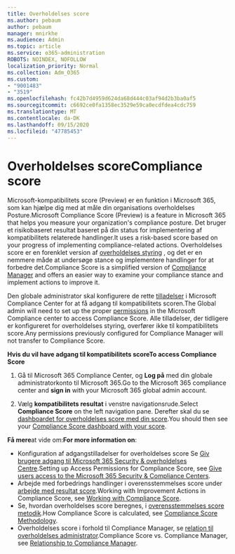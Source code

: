 ```yaml
---
title: Overholdelses score
ms.author: pebaum
author: pebaum
manager: mnirkhe
ms.audience: Admin
ms.topic: article
ms.service: o365-administration
ROBOTS: NOINDEX, NOFOLLOW
localization_priority: Normal
ms.collection: Adm_O365
ms.custom:
- "9001483"
- "3519"
ms.openlocfilehash: fc42b7d4959d624da68d444c03af94d2b3ba0af5
ms.sourcegitcommit: c6692ce0fa1358ec3529e59ca0ecdfdea4cdc759
ms.translationtype: MT
ms.contentlocale: da-DK
ms.lasthandoff: 09/15/2020
ms.locfileid: "47785453"
---
```

# <a name="compliance-score"></a><span data-ttu-id="6f983-102">Overholdelses score</span><span class="sxs-lookup"><span data-stu-id="6f983-102">Compliance score</span></span>

<span data-ttu-id="6f983-103">Microsoft-kompatibilitets score (Preview) er en funktion i Microsoft 365, som kan hjælpe dig med at måle din organisations overholdelses Posture.</span><span class="sxs-lookup"><span data-stu-id="6f983-103">Microsoft Compliance Score (Preview) is a feature in Microsoft 365 that helps you measure your organization's compliance posture.</span></span> <span data-ttu-id="6f983-104">Det bruger et risikobaseret resultat baseret på din status for implementering af kompatibilitets relaterede handlinger.</span><span class="sxs-lookup"><span data-stu-id="6f983-104">It uses a risk-based score based on your progress of implementing compliance-related actions.</span></span>   <span data-ttu-id="6f983-105">Overholdelses score er en forenklet version af [overholdelses styring](https://docs.microsoft.com/microsoft-365/compliance/compliance-manager-overview) , og det er en nemmere måde at undersøge stance og implementere handlinger for at forbedre det.</span><span class="sxs-lookup"><span data-stu-id="6f983-105">Compliance Score is a simplified version of [Compliance Manager](https://docs.microsoft.com/microsoft-365/compliance/compliance-manager-overview) and offers an easier way to examine your compliance stance and implement actions to improve it.</span></span> 

<span data-ttu-id="6f983-106">Den globale administrator skal konfigurere de rette [tilladelser](https://docs.microsoft.com/microsoft-365/security/office-365-security/permissions-in-the-security-and-compliance-center) i Microsoft Compliance Center for at få adgang til kompatibilitets scoren.</span><span class="sxs-lookup"><span data-stu-id="6f983-106">The Global admin will need to set up the proper [permissions](https://docs.microsoft.com/microsoft-365/security/office-365-security/permissions-in-the-security-and-compliance-center) in the Microsoft Compliance center to access Compliance Score.</span></span>  <span data-ttu-id="6f983-107">Alle tilladelser, der tidligere er konfigureret for overholdelses styring, overfører ikke til kompatibilitets score.</span><span class="sxs-lookup"><span data-stu-id="6f983-107">Any permissions previously configured for Compliance Manager will not transfer to Compliance Score.</span></span>

<span data-ttu-id="6f983-108">**Hvis du vil have adgang til kompatibilitets score**</span><span class="sxs-lookup"><span data-stu-id="6f983-108">**To access Compliance Score**</span></span>

1. <span data-ttu-id="6f983-109">Gå til Microsoft 365 Compliance Center, og **Log på** med din globale administratorkonto til Microsoft 365.</span><span class="sxs-lookup"><span data-stu-id="6f983-109">Go to the Microsoft 365 compliance center and **sign in** with your Microsoft 365 global admin account.</span></span>

2. <span data-ttu-id="6f983-110">Vælg **kompatibilitets resultat** i venstre navigationsrude.</span><span class="sxs-lookup"><span data-stu-id="6f983-110">Select **Compliance Score** on the left navigation pane.</span></span> <span data-ttu-id="6f983-111">Derefter skal du se [dashboardet for overholdelses score med din score](https://docs.microsoft.com/microsoft-365/compliance/compliance-score-setup#understand-the-compliance-score-dashboard).</span><span class="sxs-lookup"><span data-stu-id="6f983-111">You should then see your [Compliance Score dashboard with your score](https://docs.microsoft.com/microsoft-365/compliance/compliance-score-setup#understand-the-compliance-score-dashboard).</span></span>
 

<span data-ttu-id="6f983-112">**Få mere**at vide om:</span><span class="sxs-lookup"><span data-stu-id="6f983-112">**For more information on**:</span></span>

- <span data-ttu-id="6f983-113">Konfiguration af adgangstilladelser for overholdelses score Se [Giv brugere adgang til Microsoft 365 Security & overholdelses Centre](https://docs.microsoft.com/microsoft-365/security/office-365-security/grant-access-to-the-security-and-compliance-center).</span><span class="sxs-lookup"><span data-stu-id="6f983-113">Setting up Access Permissions for Compliance Score, see [Give users access to the Microsoft 365 Security & Compliance Centers](https://docs.microsoft.com/microsoft-365/security/office-365-security/grant-access-to-the-security-and-compliance-center).</span></span>
- <span data-ttu-id="6f983-114">Arbejde med forbedrings handlinger i overensstemmelses score under  [arbejde med resultat score](https://docs.microsoft.com/microsoft-365/compliance/working-with-compliance-score).</span><span class="sxs-lookup"><span data-stu-id="6f983-114">Working with Improvement Actions in Compliance Score, see  [Working with Compliance Score](https://docs.microsoft.com/microsoft-365/compliance/working-with-compliance-score).</span></span>
- <span data-ttu-id="6f983-115">Se, hvordan overholdelses score beregnes, i [overensstemmelses score metodik](https://docs.microsoft.com/microsoft-365/compliance/compliance-score-methodology).</span><span class="sxs-lookup"><span data-stu-id="6f983-115">How Compliance Score is calculated, see [Compliance Score Methodology](https://docs.microsoft.com/microsoft-365/compliance/compliance-score-methodology).</span></span>
- <span data-ttu-id="6f983-116">Overholdelses score i forhold til Compliance Manager, se [relation til overholdelses administrator](https://docs.microsoft.com/microsoft-365/compliance/compliance-score#relationship-to-compliance-manager).</span><span class="sxs-lookup"><span data-stu-id="6f983-116">Compliance Score vs. Compliance Manager, see [Relationship to Compliance Manager](https://docs.microsoft.com/microsoft-365/compliance/compliance-score#relationship-to-compliance-manager).</span></span>

